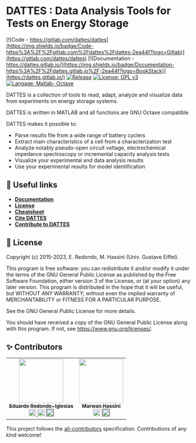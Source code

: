  #  DATTES : **D**ata **A**nalysis **T**ools for **T**ests on **E**nergy **S**torage  
[![Code - https://gitlab.com/dattes/dattes](https://img.shields.io/badge/Code-https%3A%2F%2Fgitlab.com%2Fdattes%2Fdattes-2ea44f?logo=Gitlab)](https://gitlab.com/dattes/dattes)
[![Documentation - https://dattes.gitlab.io/](https://img.shields.io/badge/Documentation-https%3A%2F%2Fdattes.gitlab.io%2F-2ea44f?logo=BookStack)](https://dattes.gitlab.io/)
[![Release](https://gitlab.com/dattes/dattes/-/badges/release.svg)](https://gitlab.com/dattes/dattes/-/releases)
[![License: GPL v3](https://img.shields.io/badge/License-GPLv3-blue.svg)](https://www.gnu.org/licenses/gpl-3.0)
[![Langage: Matlab- Octave](https://img.shields.io/badge/Made%20with-Matlab_Octave-orange)](https://www.gnu.org/software/octave/index)

DATTES is a collection of tools to read, adapt, analyze and visualize data from experiments on energy storage  systems.

DATTES is written in MATLAB and all functions are GNU Octave compatible

DATTES makes it possible to:
- Parse results file from a wide range of battery cyclers
- Extract main characteristics of a cell from a characterization test
- Analyze notably pseudo-open circuit voltage, electrochemical impedance spectroscopy or incremental capacity analysis tests
- Visualize your experimental and data analysis results
- Use your experimental results for model identification



## :link: Useful links
- [**Documentation**](https://dattes.gitlab.io/)
- [**License**](https://gitlab.com/dattes/dattes/-/blob/main/LICENSE)
- [**Cheatsheet**](https://dattes.gitlab.io/cheatsheet/DATTES_cheatsheet.pdf)
- [**Cite DATTES**](https://dattes.gitlab.io/page/citation/)
- [**Contribute to DATTES**](https://dattes.gitlab.io/page/contribute/)


## :scroll: License

Copyright (c) 2015-2023, E. Redondo, M. Hassini (Univ. Gustave Eiffel).

This program is free software: you can redistribute it and/or modify it under the terms of the GNU General Public License as published by the Free Software Foundation, either version 3 of the License, or (at your option) any later version. This program is distributed in the hope that it will be useful, but WITHOUT ANY WARRANTY; without even the implied warranty of MERCHANTABILITY or FITNESS FOR A PARTICULAR PURPOSE.

See the GNU General Public License for more details.

You should have received a copy of the GNU General Public License along with this program. If not, see <https://www.gnu.org/licenses/>.


## :sparkles: Contributors

<!-- ALL-CONTRIBUTORS-LIST:START - Do not remove or modify this section -->
<!-- prettier-ignore-start -->
<!-- markdownlint-disable -->
<table>
  <tr>
    <td align="center">
    <a href="https://cv.archives-ouvertes.fr/redondo">
    <img src="https://cv.archives-ouvertes.fr/photo/326135" height="120px;" alt=""/>
    <br /><sub><b>Eduardo Redondo-Iglesias</b></sub></a><br />
    <a href="Created DATTES" title="Created DATTES"> <img class="emoji" alt="nrain" src="https://github.githubassets.com/images/icons/emoji/unicode/1f9e0.png?v8" width="20" height="20"> </a>
    <a href="Codes" title="Codes"><img class="emoji" alt="computer" src="https://github.githubassets.com/images/icons/emoji/unicode/1f4bb.png" width="20" height="20"></a> 
    <a href="" title="Make documentation"><img class="emoji" alt="book" src="https://github.githubassets.com/images/icons/emoji/unicode/1f4d6.png" width="20" height="20"></a> 
    </td>
    <td align="center">
    <a href="https://cv.hal.science/marwan-hassini">
    <img src="https://cv.archives-ouvertes.fr/photo/882114" height="120px;" alt=""/>
    <br /><sub><b>Marwan Hassini</b></sub></a><br />
    <a href="Codes" title="Codes"><img class="emoji" alt="computer" src="https://github.githubassets.com/images/icons/emoji/unicode/1f4bb.png" width="20" height="20"></a> 
    <a href="" title="Make documentation"><img class="emoji" alt="book" src="https://github.githubassets.com/images/icons/emoji/unicode/1f4d6.png" width="20" height="20"></a> 
    </td>
  </tr>
</table>

<!-- markdownlint-restore -->
<!-- prettier-ignore-end -->

<!-- ALL-CONTRIBUTORS-LIST:END -->
<!-- A complete list of emoji may be found here : https://datasette-graphql-demo.datasette.io/github/emojis  -->
This project follows the [all-contributors](https://github.com/all-contributors/all-contributors) specification. Contributions of any kind welcome!


